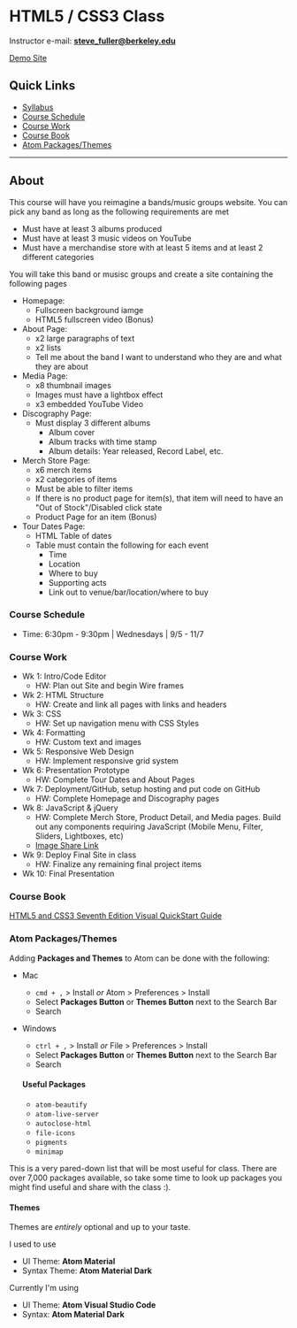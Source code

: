 # HTML5 / CSS3 Class

Instructor e-mail: **steve_fuller@berkeley.edu**

[Demo Site](https://www.williamsfuller.com/projects/deftones-site/)

## Quick Links

* [Syllabus](https://github.com/wsfuller/html5-css3-class/blob/master/class-resources/HTML5%252FCSS3%20Syllabus.pdf)
* [Course Schedule](#course-schedule)
* [Course Work](#course-work)
* [Course Book](#course-book)
* [Atom Packages/Themes](#atom-packagesthemes)

---

## About

This course will have you reimagine a bands/music groups website. You can pick any band as long as the following requirements are met

* Must have at least 3 albums produced
* Must have at least 3 music videos on YouTube
* Must have a merchandise store with at least 5 items and at least 2 different categories

You will take this band or musisc groups and create a site containing the following pages

* Homepage:
  * Fullscreen background iamge
  * HTML5 fullscreen video (Bonus)
* About Page:
  * x2 large paragraphs of text
  * x2 lists
  * Tell me about the band I want to understand who they are and what they are about
* Media Page:
  * x8 thumbnail images
  * Images must have a lightbox effect 
  * x3 embedded YouTube Video
* Discography Page:
  * Must display 3 different albums
    * Album cover
    * Album tracks with time stamp
    * Album details: Year released, Record Label, etc.
* Merch Store Page:
  * x6 merch items
  * x2 categories of items
  * Must be able to filter items
  * If there is no product page for item(s), that item will need to have an "Out of Stock"/Disabled click state
  * Product Page for an item (Bonus)
* Tour Dates Page:
  * HTML Table of dates
  * Table must contain the following for each event
    * Time
    * Location
    * Where to buy
    * Supporting acts
    * Link out to venue/bar/location/where to buy


### Course Schedule

* Time: 6:30pm - 9:30pm | Wednesdays | 9/5 - 11/7

### Course Work

* Wk 1: Intro/Code Editor
  * HW: Plan out Site and begin Wire frames
* Wk 2: HTML Structure
  * HW: Create and link all pages with links and headers
* Wk 3: CSS
  * HW: Set up navigation menu with CSS Styles
* Wk 4: Formatting
  * HW: Custom text and images
* Wk 5: Responsive Web Design
  * HW: Implement responsive grid system
* Wk 6: Presentation Prototype
  * HW: Complete Tour Dates and About Pages
* Wk 7: Deployment/GitHub, setup hosting and put code on GitHub
  * HW: Complete Homepage and Discography pages
* Wk 8: JavaScript & jQuery
  * HW: Complete Merch Store, Product Detail, and Media pages. Build out any components requiring JavaScript (Mobile Menu, Filter, Sliders, Lightboxes, etc)
  * [Image Share Link](https://drive.google.com/drive/folders/1hUSS0cFo8olYPWZ1Ga0gIcTG8E-409F6?usp=sharing)
* Wk 9: Deploy Final Site in class
  * HW: Finalize any remaining final project items
* Wk 10: Final Presentation


### Course Book

[HTML5 and CSS3 Seventh Edition Visual QuickStart Guide](https://github.com/qcgm1978/html5-css3/blob/master/HTML5%20and%20CSS3%20Seventh%20Edition%20Visual%20QuickStart%20Guide.Dec.2011.pdf)

### Atom Packages/Themes

Adding **Packages and Themes** to Atom can be done with the following:

* Mac
  * `cmd + ,` > Install *or* Atom > Preferences > Install
  * Select **Packages Button** or **Themes Button** next to the Search Bar
  * Search
* Windows
  * `ctrl + ,` > Install *or* File > Preferences > Install
  * Select **Packages Button** or **Themes Button** next to the Search Bar
  * Search 
  
  #### Useful Packages
  
  * `atom-beautify`
  * `atom-live-server`
  * `autoclose-html`
  * `file-icons`
  * `pigments`
  * `minimap`
  
This is a very pared-down list that will be most useful for class. There are over 7,000 packages available, so take some time to look up packages you might find useful and share with the class :). 
  
  #### Themes
  
  Themes are *entirely* optional and up to your taste. 
  
  I used to use 
  * UI Theme: **Atom Material**
  * Syntax Theme: **Atom Material Dark**
  
  Currently I'm using 
  * UI Theme: **Atom Visual Studio Code**
  * Syntax: **Atom Material Dark**
  
  
  
 

